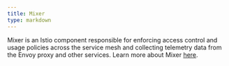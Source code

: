 ```yaml
---
title: Mixer
type: markdown
---
```

Mixer is an Istio component responsible for enforcing access control and usage policies across the service mesh and collecting telemetry data
from the Envoy proxy and other services. Learn more about Mixer [here](../concepts/policy-and-control/mixer.html).
